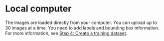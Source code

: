 # Local computer<a name="cd-computer"></a>

The images are loaded directly from your computer\. You can upload up to 30 images at a time\. You need to add labels and bounding box information\. For more information, see [Step 4: Create a training dataset](tutorial-step-create-dataset.md)\.